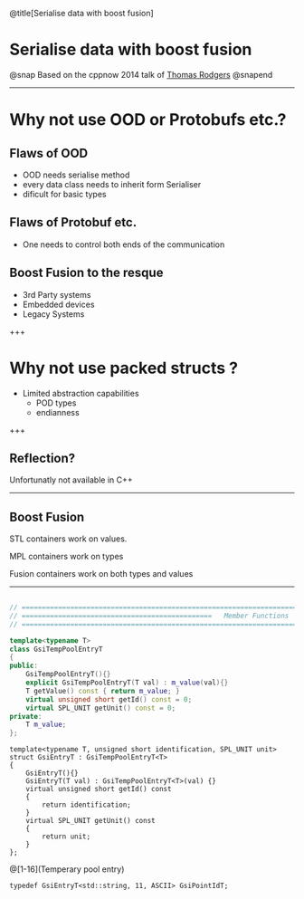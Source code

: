 @title[Serialise data with boost fusion]

# Serialise data with boost fusion 
@snap
Based on the cppnow 2014 talk of [Thomas Rodgers](https://youtu.be/wbZdZKpUVeg)
@snapend

---

# Why not use OOD or Protobufs etc.?

## Flaws of OOD
* OOD needs serialise method
* every data class needs to inherit form Serialiser
* dificult for basic types

## Flaws of Protobuf etc.
* One needs to control both ends of the communication

## Boost Fusion to the resque
* 3rd Party systems
* Embedded devices
* Legacy Systems

+++

# Why not use packed structs ?

* Limited abstraction capabilities
  * POD types
  * endianness

+++

## Reflection?

Unfortunatly not available in C++

---

## Boost Fusion

STL containers work on values.

MPL containers work on types

Fusion containers work on both types and values

---

```c++
 
// ==================================================================================================
// ===============================================   Member Functions   =============================
// ==================================================================================================

template<typename T>
class GsiTempPoolEntryT
{
public:
    GsiTempPoolEntryT(){}
    explicit GsiTempPoolEntryT(T val) : m_value(val){}
    T getValue() const { return m_value; }
    virtual unsigned short getId() const = 0;
    virtual SPL_UNIT getUnit() const = 0;
private:
    T m_value;
};
```

```
template<typename T, unsigned short identification, SPL_UNIT unit>
struct GsiEntryT : GsiTempPoolEntryT<T>
{
    GsiEntryT(){}
    GsiEntryT(T val) : GsiTempPoolEntryT<T>(val) {}
    virtual unsigned short getId() const
    {
        return identification;
    }
    virtual SPL_UNIT getUnit() const
    {
        return unit;
    }
};
```
@[1-16](Temperary pool entry) 

```
typedef GsiEntryT<std::string, 11, ASCII> GsiPointIdT;

```
